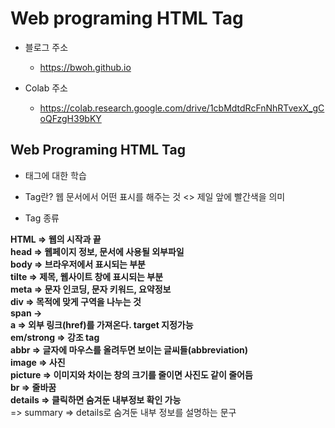 # Web programing HTML Tag

- 블로그 주소
	- https://bwoh.github.io

- Colab 주소
	- https://colab.research.google.com/drive/1cbMdtdRcFnNhRTvexX_gCoQFzgH39bKY
	

## Web Programing HTML Tag

- 태그에 대한 학습

+ Tag란?
웹 문서에서 어떤 표시를 해주는 것 <> 제일 앞에 빨간색을 의미

+ Tag 종류

__HTML => 웹의 시작과 끝__       
__head => 웹페이지 정보, 문서에 사용될 외부파일__      
__body => 브라우저에서 표시되는 부분__     
__tilte => 제목, 웹사이트 창에 표시되는 부분__       
__meta => 문자 인코딩, 문자 키워드, 요약정보__     
__div => 목적에 맞게 구역을 나누는 것__       
__span ->__            
__a => 외부 링크(href)를 가져온다.  target 지정가능__          
__em/strong => 강조 tag__      
__abbr => 글자에 마우스를 올려두면 보이는 글씨들(abbreviation)__      
__image => 사진__       
__picture => 이미지와 차이는 창의 크기를 줄이면 사진도 같이 줄어듬__      
__br => 줄바꿈__         
__details => 클릭하면 숨겨둔 내부정보 확인 가능__     
	=> summary => details로 숨겨둔 내부 정보를 설명하는 문구







